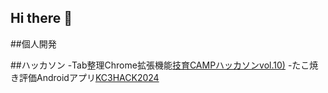 ## Hi there 👋

<!--
**jimicho/jimicho** is a ✨ _special_ ✨ repository because its `README.md` (this file) appears on your GitHub profile.

Here are some ideas to get you started:

- 🔭 I’m currently working on ...
- 🌱 I’m currently learning ...
- 👯 I’m looking to collaborate on ...
- 🤔 I’m looking for help with ...
- 💬 Ask me about ...
- 📫 How to reach me: ...
- 😄 Pronouns: ...
- ⚡ Fun fact: ...
-->

##個人開発

##ハッカソン
-Tab整理Chrome拡張機能[技育CAMPハッカソンvol.10)](https://x.com/geek_pjt/status/1619628596360011776)
-たこ焼き評価Androidアプリ[KC3HACK2024](https://x.com/kc3_official/status/1761673869826703521)

